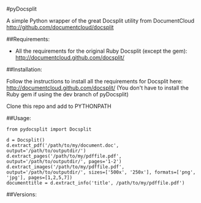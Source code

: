#pyDocsplit

A simple Python wrapper of the great Docsplit utility from DocumentCloud
<http://github.com/documentcloud/docsplit>

##Requirements:

- All the requirements for the original Ruby Docsplit (except the gem): <http://documentcloud.github.com/docsplit/>

##Installation:

Follow the instructions to install all the requirements for Docsplit here: 
<http://documentcloud.github.com/docsplit/>
(You don't have to install the Ruby gem if using the dev branch of pyDocsplit)

Clone this repo and add to PYTHONPATH

##Usage:

	from pydocsplit import Docsplit

	d = Docsplit()
	d.extract_pdf('/path/to/my/document.doc', output='/path/to/outputdir/')
	d.extract_pages('/path/to/my/pdffile.pdf', output='/path/to/outputdir/', pages='1-2')
	d.extract_images('/path/to/my/pdffile.pdf', output='/path/to/outputdir/', sizes=['500x', '250x'], formats=['png', 'jpg'], pages=[1,2,5,7])
	documenttitle = d.extract_info('title', /path/to/my/pdffile.pdf')


##Versions: